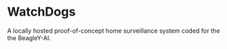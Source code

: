 # WatchDogs

A locally hosted proof-of-concept home surveillance system coded for the the BeagleY-AI. 
